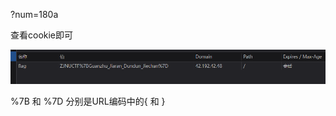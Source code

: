 ?num=180a

查看cookie即可

![image-20220429133446551](img/image-20220429133446551.png)

%7B 和 %7D 分别是URL编码中的{ 和 }